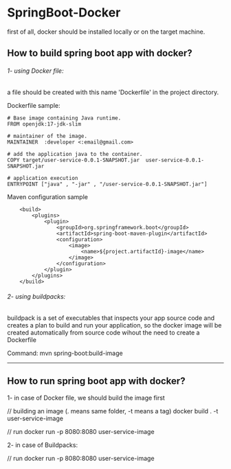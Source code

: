 # SpringBoot-Docker

first of all, docker should be installed locally or on the target machine.

## How to build spring boot app with docker?

###### 1- using Docker file:

a file should be created with this name 'Dockerfile' in the project directory.

Dockerfile sample:

```
# Base image containing Java runtime.
FROM openjdk:17-jdk-slim

# maintainer of the image.
MAINTAINER  :developer <:email@gmail.com>

# add the application java to the container.
COPY target/user-service-0.0.1-SNAPSHOT.jar  user-service-0.0.1-SNAPSHOT.jar

# application execution
ENTRYPOINT ["java" , "-jar" , "/user-service-0.0.1-SNAPSHOT.jar"]
```
Maven configuration sample

```
	<build>
		<plugins>
			<plugin>
				<groupId>org.springframework.boot</groupId>
				<artifactId>spring-boot-maven-plugin</artifactId>
				<configuration>
					<image>
						<name>${project.artifactId}-image</name>
					</image>
				</configuration>
			</plugin>
		</plugins>
	</build>
```

###### 2- using buildpacks:

 buildpack is a set of executables that inspects your app source code and creates a plan to build and run your application,
 so the docker image will be created automatically from source code wihout the need to create a Dockerfile
 
 Command:
 mvn spring-boot:build-image


--------------------------------------------------------------------------------------------------------------------------------

## How to run spring boot app with docker?

1- in case of Docker file, we should build the image first

// building an image (. means same folder, -t means a tag)
docker build . -t user-service-image        

// run 
docker run -p  8080:8080 user-service-image


2- in case of Buildpacks: 

// run 
docker run -p  8080:8080 user-service-image



